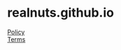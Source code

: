 # realnuts.github.io
[Policy](https://realnuts.github.io/policy.html)  
[Terms](https://realnuts.github.io/terms.html)
